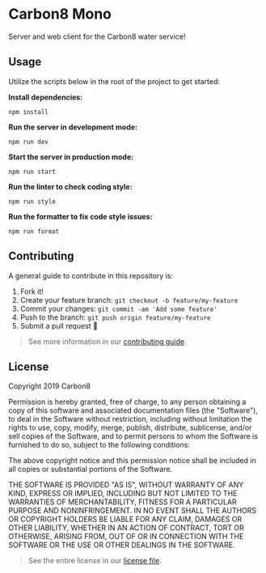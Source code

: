 # Carbon8 Mono

Server and web client for the Carbon8 water service!

## Usage

Utilize the scripts below in the root of the project to get started:

**Install dependencies:**

`npm install`

**Run the server in development mode:**

`npm run dev`

**Start the server in production mode:**

`npm run start`

**Run the linter to check coding style:**

`npm run style`

**Run the formatter to fix code style issues:**

`npm run format`

## Contributing

A general guide to contribute in this repository is:

1. Fork it!
2. Create your feature branch: `git checkout -b feature/my-feature`
3. Commit your changes: `git commit -am 'Add some feature'`
4. Push to the branch: `git push origin feature/my-feature`
5. Submit a pull request :rocket:

> See more information in our [contributing
> guide](https://github.com/RobertWSaunders/carbon8-mono/blob/master/CONTRIBUTING.md).

## License

Copyright 2019 Carbon8

Permission is hereby granted, free of charge, to any person obtaining a copy of
this software and associated documentation files (the "Software"), to deal in
the Software without restriction, including without limitation the rights to
use, copy, modify, merge, publish, distribute, sublicense, and/or sell copies of
the Software, and to permit persons to whom the Software is furnished to do so,
subject to the following conditions:

The above copyright notice and this permission notice shall be included in all
copies or substantial portions of the Software.

THE SOFTWARE IS PROVIDED "AS IS", WITHOUT WARRANTY OF ANY KIND, EXPRESS OR
IMPLIED, INCLUDING BUT NOT LIMITED TO THE WARRANTIES OF MERCHANTABILITY, FITNESS
FOR A PARTICULAR PURPOSE AND NONINFRINGEMENT. IN NO EVENT SHALL THE AUTHORS OR
COPYRIGHT HOLDERS BE LIABLE FOR ANY CLAIM, DAMAGES OR OTHER LIABILITY, WHETHER
IN AN ACTION OF CONTRACT, TORT OR OTHERWISE, ARISING FROM, OUT OF OR IN
CONNECTION WITH THE SOFTWARE OR THE USE OR OTHER DEALINGS IN THE SOFTWARE.

> See the entire license in our [license
> file](https://github.com/RobertWSaunders/carbon8-mono/blob/master/LICENSE).
